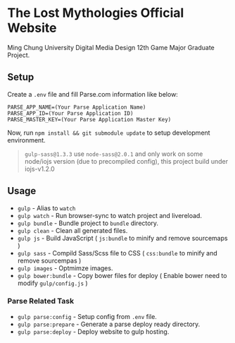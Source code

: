 The Lost Mythologies Official Website
===

Ming Chung University Digital Media Design 12th Game Major Graduate Project.

Setup
---

Create a `.env` file and fill Parse.com information like below:

```
PARSE_APP_NAME=(Your Parse Application Name)
PARSE_APP_ID=(Your Parse Application ID)
PARSE_MASTER_KEY=(Your Parse Application Master Key)
```

Now, run `npm install && git submodule update` to setup development environment.

> `gulp-sass@1.3.3` use `node-sass@2.0.1` and only work on some node/iojs version (due to precompiled config), this project build under iojs-v1.2.0

Usage
---

* `gulp` - Alias to `watch`
* `gulp watch` - Run browser-sync to watch project and livereload.
* `gulp bundle` - Bundle project to `bundle` directory.
* `gulp clean` - Clean all generated files.
* `gulp js` - Build JavaScript ( `js:bundle` to minify and remove sourcemaps )
* `gulp sass` - Compild Sass/Scss file to CSS ( `css:bundle` to minify and remove sourcempas )
* `gulp images` - Optmimze images.
* `gulp bower:bundle` - Copy bower files for deploy ( Enable bower need to modify `gulp/config.js` )

### Parse Related Task

* `gulp parse:config` - Setup config from `.env` file.
* `gulp parse:prepare` - Generate a parse deploy ready directory.
* `gulp parse:deploy` - Deploy website to gulp hosting.
